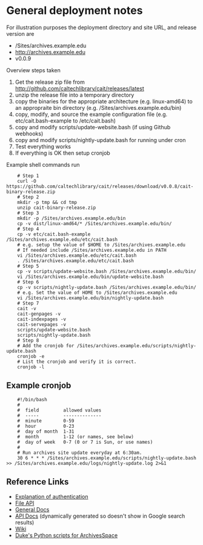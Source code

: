 
# General deployment notes

For illustration purposes the deployment directory and site URL,
and release version are

+ /Sites/archives.example.edu
+ http://archives.example.edu
+ v0.0.9

Overview steps taken

1. Get the release zip file from http://github.com/caltechlibrary/cait/releases/latest
2. unzip the release file into a temporary directory
3. copy the binaries for the appropriate architecture (e.g. linux-amd64) to an appropraite bin directory (e.g. /Sites/archives.example.edu/bin)
4. copy, modify, and source the example configuration file (e.g. etc/cait.bash-example to /etc/cait.bash)
5. copy and modify scripts/update-website.bash (if using Github webhooks)
6. copy and modify scripts/nightly-update.bash for running under cron
7. Test everything works
9. If everything is OK then setup cronjob

Example shell commands run

```shell
    # Step 1
    curl -O https://github.com/caltechlibrary/cait/releases/download/v0.0.8/cait-binary-release.zip
    # Step 2
    mkdir -p tmp && cd tmp
    unzip cait-binary-release.zip
    # Step 3
    mkdir -p /Sites/archives.example.edu/bin
    cp -v dist/linux-amd64/* /Sites/archives.example.edu/bin/
    # Step 4
    cp -v etc/cait.bash-example /Sites/archives.example.edu/etc/cait.bash
    # e.g. setup the value of $HOME to /Sites/archives.example.edu
    # If needed include /Sites/archives.example.edu in PATH
    vi /Sites/archives.example.edu/etc/cait.bash
    . /Sites/archives.example.edu/etc/cait.bash
    # Step 5
    cp -v scripts/update-website.bash /Sites/archives.example.edu/bin/
    vi /Sites/archives.example.edu/bin/update-website.bash
    # Step 6
    cp -v scripts/nightly-update.bash /Sites/archives.example.edu/bin/
    # e.g. Set the value of HOME to /Sites/archives.example.edu
    vi /Sites/archives.example.edu/bin/nightly-update.bash
    # Step 7
    cait -v
    cait-genpages -v
    cait-indexpages -v
    cait-servepages -v
    scripts/update-website.bash
    scripts/nightly-update.bash
    # Step 8
    # Add the cronjob for /Sites/archives.example.edu/scripts/nightly-update.bash
    cronjob -e
    # List the cronjob and verify it is correct.
    cronjob -l
```

## Example cronjob

```shell
    #!/bin/bash
    #
    #  field         allowed values
    #  -----         --------------
    #  minute        0-59
    #  hour          0-23
    #  day of month  1-31
    #  month         1-12 (or names, see below)
    #  day of week   0-7 (0 or 7 is Sun, or use names)
    #
    # Run archives site update everyday at 6:30am.
    30 6 * * * /Sites/archives.example.edu/scripts/nightly-update.bash >> /Sites/archives.example.edu/logs/nightly-update.log 2>&1
```

## Reference Links

+ [Explanation of authentication](https://github.com/archivesspace/archivesspace/blob/4c26d82b1b0e343b7e1aea86a11913dcf6ff5b6f/docs/slate/source/index.md#authentication)
+ [File API](https://archivesspace.github.io/archivesspace/doc/file.API.html)
+ [General Docs](https://archivesspace.github.io/archivesspace/)
+ [API Docs](http://archivesspace.github.io/archivesspace/api/) (dynamically generated so doesn't show in Google search results)
+ [Wiki](https://archivesspace.atlassian.net/wiki/display/ADC/ArchivesSpace)
+ [Duke's Python scripts for ArchivesSpace](https://github.com/noahgh221/archivesspace-duke-scripts)
